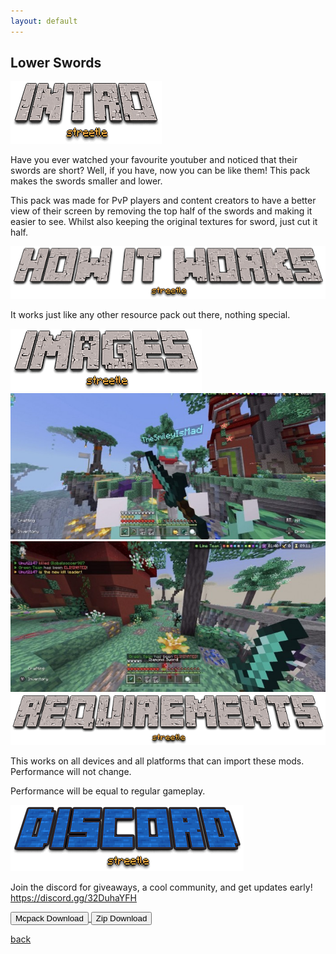 ```yaml
---
layout: default
---
```


## Lower Swords

<img src="/all/intro.png" alt="intro">

Have you ever watched your favourite youtuber and noticed that their swords are short? Well, if you have, now you can be like them! This pack makes the swords smaller and lower.

This pack was made for PvP players and content creators to have a better view of their screen by removing the top half of the swords and making it easier to see. Whilst also keeping the original textures for sword, just cut it half.

<img src="/all/how.png" alt="howitworks">

It works just like any other resource pack out there, nothing special.

<img src="/all/images.png" alt="images">

<img src="/lowerswords/lower-swords_4.jpeg" alt="fighting">

<img src="/lowerswords/lower-swords_5.jpeg" alt="idle">

<img src="/all/req.png" alt="requirements">

This works on all devices and all platforms that can import these mods. Performance will not change.

Performance will be equal to regular gameplay.

<img src="/all/discord.png" alt="discord">

Join the discord for giveaways, a cool community, and get updates early! 
https://discord.gg/32DuhaYFH

<a href="/lowerswords/lower-swords-mcpack.mcpack" download="lower-swords-mcpack"> 
<button type="button">Mcpack Download</button> 
</a>

<a href="/lowerswords/lower-swords-zip.zip" download="lower-swords-zip"> 
<button type="button">Zip Download</button> 
</a>

[back](./)
<head>
</head>
